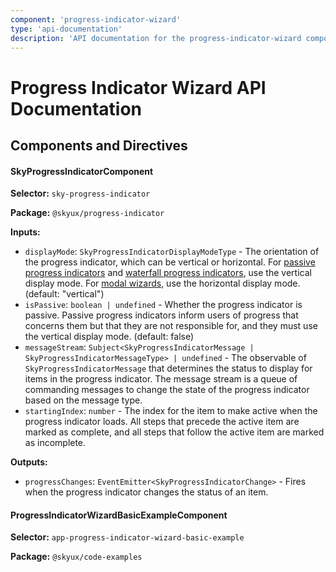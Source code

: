 ```yaml
---
component: 'progress-indicator-wizard'
type: 'api-documentation'
description: 'API documentation for the progress-indicator-wizard component including components, interfaces, and types.'
---
```


# Progress Indicator Wizard API Documentation

## Components and Directives

#### SkyProgressIndicatorComponent

**Selector:** `sky-progress-indicator`

**Package:** `@skyux/progress-indicator`

**Inputs:**

- `displayMode`: `SkyProgressIndicatorDisplayModeType` - The orientation of the progress indicator, which can be vertical or horizontal.
For [passive progress indicators](https://developer.blackbaud.com/skyux/components/progress-indicator-passive)
and [waterfall progress indicators](https://developer.blackbaud.com/skyux/components/progress-indicator-waterfall),
use the vertical display mode. For [modal wizards](https://developer.blackbaud.com/skyux/components/progress-indicator-wizard),
use the horizontal display mode. (default: "vertical")
- `isPassive`: `boolean | undefined` - Whether the progress indicator is passive. Passive progress indicators inform users of
progress that concerns them but that they are not responsible for, and they must use the vertical display mode. (default: false)
- `messageStream`: `Subject<SkyProgressIndicatorMessage | SkyProgressIndicatorMessageType> | undefined` - The observable of `SkyProgressIndicatorMessage` that determines the status to
display for items in the progress indicator. The message stream is a queue of
commanding messages to change the state of the progress indicator based on the message type.
- `startingIndex`: `number` - The index for the item to make active when the progress indicator
loads. All steps that precede the active item are marked as complete, and all steps
that follow the active item are marked as incomplete.

**Outputs:**

- `progressChanges`: `EventEmitter<SkyProgressIndicatorChange>` - Fires when the progress indicator changes the status of an item.

#### ProgressIndicatorWizardBasicExampleComponent

**Selector:** `app-progress-indicator-wizard-basic-example`

**Package:** `@skyux/code-examples`